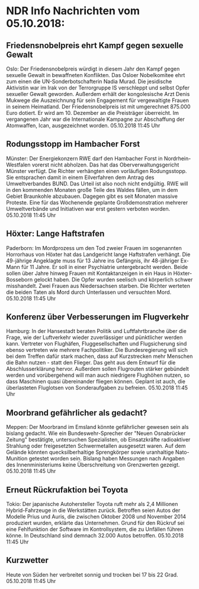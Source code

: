 # NDR Info Nachrichten vom 05.10.2018:


## Friedensnobelpreis ehrt Kampf gegen sexuelle Gewalt
Oslo: Der Friedensnobelpreis würdigt in diesem Jahr den Kampf gegen sexuelle Gewalt in bewaffneten Konflikten. Das Osloer Nobelkomitee ehrt zum einen die UN-Sonderbotschafterin Nadia Murad. Die jesidische Aktivistin war im Irak von der Terrorgruppe IS verschleppt und selbst Opfer sexueller Gewalt geworden. Außerdem erhält der kongolesische Arzt Denis Mukwege die Auszeichnung für sein Engagement für vergewaltigte Frauen in seinem Heimatland. Der Friedensnobelpreis ist mit umgerechnet 875.000 Euro dotiert. Er wird am 10. Dezember an die Preisträger überreicht. Im vergangenen Jahr war die Internationale Kampagne zur Abschaffung der Atomwaffen, Ican, ausgezeichnet worden. 05.10.2018 11:45 Uhr 

## Rodungsstopp im Hambacher Forst
Münster: Der Energiekonzern RWE darf den Hambacher Forst in Nordrhein-Westfalen vorerst nicht abholzen. Das hat das Oberverwaltungsgericht Münster verfügt. Die Richter verhängten einen vorläufigen Rodungsstopp. Sie entsprachen damit in einem Eilverfahren dem Antrag des Umweltverbandes BUND. Das Urteil ist also noch nicht endgültig. RWE will in den kommenden Monaten große Teile des Waldes fällen, um in dem Gebiet Braunkohle abzubauen. Dagegen gibt es seit Monaten massive Proteste. Eine für das Wochenende geplante Großdemonstration mehrerer Umweltverbände und Initiativen war erst gestern verboten worden. 05.10.2018 11:45 Uhr 

## Höxter: Lange Haftstrafen
Paderborn: Im Mordprozess um den Tod zweier Frauen im sogenannten Horrorhaus von Höxter hat das Landgericht lange Haftstrafen verhängt. Die 49-jährige Angeklagte muss für 13 Jahre ins Gefängnis, ihr 48-jähriger Ex-Mann für 11 Jahre. Er soll in einer Psychiatrie untergebracht werden. Beide sollen über Jahre hinweg Frauen mit Kontaktanzeigen in ein Haus in Höxter-Bosseborn gelockt haben. Die Opfer wurden seelisch und körperlich schwer misshandelt. Zwei Frauen aus Niedersachsen starben. Die Richter werteten die beiden Taten als Mord durch Unterlassen und versuchten Mord. 05.10.2018 11:45 Uhr 

## Konferenz über Verbesserungen im Flugverkehr
Hamburg:	In der Hansestadt beraten Politik und Luftfahrtbranche über die Frage, wie der Luftverkehr wieder zuverlässiger und pünktlicher werden kann. Vertreter von Flughäfen, Fluggesellschaften und Flugsicherung sind ebenso vertreten wie mehrere Fachpolitiker. Die Bundesregierung will sich bei dem Treffen dafür stark machen, dass auf Kurzstrecken mehr Menschen die Bahn nutzen - statt den Flieger. Das geht aus dem Entwurf für die Abschlusserklärung hervor. Außerdem sollen Flugrouten stärker gebündelt werden und vorübergehend will man auch niedrigere Flughöhen nutzen, so dass Maschinen quasi übereinander fliegen können. Geplant ist auch, die überlasteten Fluglotsen von Sonderaufgaben zu befreien. 05.10.2018 11:45 Uhr 

## Moorbrand gefährlicher als gedacht?
Meppen: Der Moorbrand im Emsland könnte gefährlicher gewesen sein als bislang gedacht. Wie ein Bundeswehr-Sprecher der "Neuen Osnabrücker Zeitung" bestätigte, untersuchen Spezialisten, ob Einsatzkräfte radioaktiver Strahlung oder freigesetzten Schwermetallen ausgesetzt waren. Auf dem Gelände könnten quecksilberhaltige Sprengkörper sowie uranhaltige Nato-Munition getestet worden sein. Bislang haben Messungen nach Angaben des Innenministeriums keine Überschreitung von Grenzwerten gezeigt. 05.10.2018 11:45 Uhr 

## Erneut Rückrufaktion bei Toyota
Tokio: Der japanische Autohersteller Toyota ruft mehr als 2,4 Millionen Hybrid-Fahrzeuge in die Werkstätten zurück. Betroffen seien Autos der Modelle Prius und Auris, die zwischen Oktober 2008 und November 2014 produziert wurden, erklärte das Unternehmen. Grund für den Rückruf sei eine Fehlfunktion der Software im Kontrollsystem, die zu Unfällen führen könne. In Deutschland sind demnach 32.000 Autos betroffen. 05.10.2018 11:45 Uhr 

## Kurzwetter
Heute von Süden her verbreitet sonnig und trocken bei 17 bis 22 Grad. 05.10.2018 11:45 Uhr 
